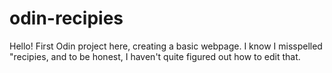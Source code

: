 # odin-recipies
Hello! First Odin project here, creating a basic webpage. I know I misspelled "recipies, and to be honest, I haven't quite figured out how to edit that.